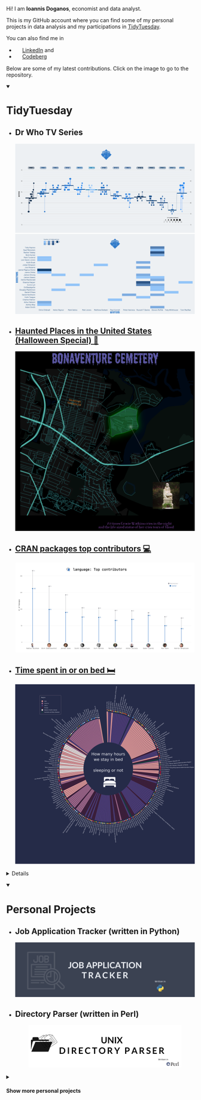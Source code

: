 Hi! I am **Ioannis Doganos**, economist and data analyst. 

This is my GitHub account where you can find some of my personal projects in data analysis and my participations in [TidyTuesday](https://github.com/rfordatascience/tidytuesday). 

You can also find me in 
- <img src="https://external-content.duckduckgo.com/iu/?u=https%3A%2F%2Ftse3.mm.bing.net%2Fth%3Fid%3DOIP.GmEilguibpp9W1x-nxnMAQAAAA%26pid%3DApi&f=1&ipt=e224514b4d0edcb2805fbcc4cae67b26e09a45c2262189b1555b5759d0ad7c9e&ipo=images" width="15" height="15">  [LinkedIn](https://www.linkedin.com/in/i-doganos/) and
- <img src="https://seeklogo.com/images/C/codeberg-logo-48AEF275F9-seeklogo.com.png" width="15" height="15" style="vertical-align:middle"> [Codeberg](https://codeberg.org/Ioannis-D)


Below are some of my latest contributions. Click on the image to go to the repository.

<details open>
  
  <summary> <h1> TidyTuesday </h1> </summary> 
  
- ## Dr Who TV Series
  <div align="center">
   <a href="https://github.com/Ioannis-D/TidyTuesday/tree/main/2023/2023-week-48" >
     <img id="Dr Who Ratings" src="https://github.com/Ioannis-D/TidyTuesday/raw/main/2023/2023-week-48/Week_48.png"
   </a>
  </div>
  <div align="center">
   <a href="https://github.com/Ioannis-D/TidyTuesday/tree/main/2023/2023-week-48" >
     <img id="Dr Who Collabs" src="https://github.com/Ioannis-D/TidyTuesday/raw/main/2023/2023-week-48/Week_48_b.png"
   </a>
  </div>

- ## Haunted Places in the United States (Halloween Special) 👻
  <div align="center">
   <a href="https://github.com/Ioannis-D/TidyTuesday/blob/main/2023/2023-week-41" >
     <img id="Haunted Places" src="https://github.com/Ioannis-D/TidyTuesday/blob/main/2023/2023-week-41/Week_41.png"
   </a>
  </div>
    
- ## CRAN packages top contributors 💻
  <div align="center">
   <a href="https://github.com/Ioannis-D/TidyTuesday/tree/main/2023/2023-week-38" >
     <img id="CRAN" src="https://github.com/Ioannis-D/TidyTuesday/blob/main/2023/2023-week-38/Week_38.png"
   </a>
  </div>

- ## Time spent in or on bed 🛏️
  <div align="center">
   <a href="https://github.com/Ioannis-D/TidyTuesday/tree/main/2023/2023-week-37" >
     <img id="Sleeping" src="https://github.com/Ioannis-D/TidyTuesday/blob/main/2023/2023-week-37/Week_37.png"
   </a>
  </div>

  
<details>
  <summary> <h4> Show more from TidyTuesday </h4> </summary>

- ## Spam emails 📧
  <div align="center">
   <a href="https://github.com/Ioannis-D/TidyTuesday/tree/main/2023/2023-week-33" >
     <img id="Colorado Day" src="https://github.com/Ioannis-D/TidyTuesday/blob/main/2023/2023-week-33/15_08.png"
         alt = "A chart with the title Characteristics of NO SPAM email. The subtitle says Spam emails tend to be  l o n g e r, mention more the term 'make money' or include symbols like the ! and the $. 
       Below are two plots, on the left a radar chart showing the presence of spetial characters and words in spam and no spam emails and on the right two boxplots each representing spam and no-spam emails' number of caracters- The colors for the SPAM is red and for no spam is green"
   </a>
  </div>
  
  - ## Colorado Day 🇺🇸
  <div align="center">
   <a href="https://github.com/Ioannis-D/TidyTuesday/tree/main/2023/2023-week-31" >
     <img id="Colorado Day" src="https://github.com/Ioannis-D/TidyTuesday/blob/main/2023/2023-week-31/01_08.png"
         alt = ""
   </a>
  </div>

- ## Scurvy 🏴‍☠️
  <div align="center">
   <a href="https://github.com/Ioannis-D/TidyTuesday/tree/main/2023/2023-week-30" >
     <img id="Scurvy" src="https://github.com/Ioannis-D/TidyTuesday/blob/main/2023/2023-week-30/24_07.png"
         alt = "An image showing the result of James Lind study for each of the 12 individuals. Each treatment is shown with a different icon, which has different color based on the final situation of the patient"
       width = "500", height="600"
   </a>
  </div>
    
- ## Historical Markers in USA 🇺🇸
  <div align="center">
   <a href="https://github.com/Ioannis-D/TidyTuesday/tree/main/2023/2023-week-26" >
     <img id="Historical Markers in USA" src="https://github.com/Ioannis-D/TidyTuesday/blob/main/2023/2023-week-26/Historical_Markers_USA.png"
         alt = "a map showing the markers still existing that most at the North, South, East and West are, the oldest marker existing and the state with the most markers and the state with the most missing markers"
       width = "", height=""
   </a>
  </div>
    
- ## Renewable Energy Production in Europe 🔌
    <div align="center">
      <a href="https://github.com/Ioannis-D/TidyTuesday/tree/main/2023/2023-week-23">
        <img id="Renewable Energy Production in Europe" src="https://github.com/Ioannis-D/TidyTuesday/blob/main/2023/2023-week-23/Renewable_Energy_percentage.gif" 
             alt="GIF showing with colorscale the percentage of renewable production in European countries since 1990 until 2022."
             width="500", height="500">
      </a>
    </div>
    
- ## Verified Oldest People 🧓
    <div align="center">
      <a href="https://github.com/Ioannis-D/TidyTuesday/tree/main/2023/2023-week-22">
        <img id="Oldest verified People" src="https://github.com/Ioannis-D/TidyTuesday/blob/main/2023/2023-week-22/Eldest%20People%20Born%20after%201900.png"
             alt="Verified Oldest People who were born after the 1900"
             width="1500", height="500">
      </a>
    </div>
    
- ## Central Park Squirrels 🏞️ 
    <div align="center">
  <a href="https://github.com/Ioannis-D/TidyTuesday/tree/main/2023/2023-week-21">
   <img id="Central_Park_Squirrels" src="https://github.com/Ioannis-D/TidyTuesday/blob/main/2023/2023-week-21/Squirrels'%20Behavior%20with%20humans.png" alt="Squirrels running away or approaching humans" 
        width= "500" height="500">
  </a>
  </div>
  
- ## Tornadoes 🌪️
    <div align="center">
  <a href="https://github.com/Ioannis-D/TidyTuesday/tree/main/2023/2023-week-20">
    <img id="Tornados" src="https://github.com/Ioannis-D/TidyTuesday/blob/main/2023/2023-week-20/Number_Injuries_Fatalities.png" alt="Number of Injuries and Fatalities from Tornados"
         width= "500" height="500">
  </a>
    </div>
  </details>

    
  </details>

<p>
<details open>
  <summary> <h1> Personal Projects </h1> </summary>

- ## Job Application Tracker (written in Python)
    <div align="center">
    <a href="https://github.com/Ioannis-D/Job-Application-Tracker">
      <img src="https://github.com/Ioannis-D/Job-Application-Tracker/raw/main/Images/Job%20Application%20Tracker%20logo.png">
    </a>
    </div>

- ## Directory Parser (written in Perl)
    <div align="center">
    <a href="https://github.com/Ioannis-D/Directory-Parser-perl">
      <img src="https://github.com/Ioannis-D/Directory-Parser-perl/blob/main/images/Directory_parser_logo.png">
    </a>
    </div>
</p>

<details>
  <summary> <h4> Show more personal projects </h4> </summary>
    
- ## La Curva de Phillips en España 📈
    
    <div align="center">
    <a href="https://github.com/Ioannis-D/Personal_Projects/tree/main/La%20curva%20de%20Phillips%20en%20Espa%C3%B1a">
      <img src="https://github.com/Ioannis-D/Personal_Projects/blob/main/La%20curva%20de%20Phillips%20en%20Espa%C3%B1a/Curva%20de%20Phillips%20en%20Espa%C3%B1a.png" alt="La curva de Phillips en España"
           width= "500" height="500">
    </a>
    </div> 
    
- ## Precios de Maíz en España en 2022 🌽
    
    <div align="center">

    <a href="https://github.com/Ioannis-D/Personal_Projects/tree/main/Precios%20de%20ma%C3%ADz">
      <img src="https://github.com/Ioannis-D/Personal_Projects/blob/main/Precios%20de%20ma%C3%ADz/Precios%20de%20maiz.png" alt="Precios de Maíz en 2022" width= "500" height="500">
    </a>
    </div>  
